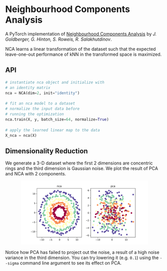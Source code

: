 # Neighbourhood Components Analysis

A PyTorch implementation of [Neighbourhood Components Analysis](https://www.cs.toronto.edu/~hinton/absps/nca.pdf) by *J. Goldberger, G. Hinton, S. Roweis, R. Salakhutdinov*.

NCA learns a linear transformation of the dataset such that the expected leave-one-out performance of kNN in the transformed space is maximized.

## API

```python
# instantiate nca object and initialize with
# an identity matrix
nca = NCA(dim=2, init="identity")

# fit an nca model to a dataset
# normalize the input data before
# running the optimization
nca.train(X, y, batch_size=64, normalize=True)

# apply the learned linear map to the data
X_nca = nca(X)
```

## Dimensionality Reduction

We generate a 3-D dataset where the first 2 dimensions are concentric rings and the third dimension is Gaussian noise. We plot the result of PCA and NCA with 2 components.

<p align="center">
 <img src="./assets/res.png" width="80%">
</p>

Notice how PCA has failed to project out the noise, a result of a high noise variance in the third dimension. You can try lowering it (e.g. `0.1`) using the `--sigma` command line argument to see its effect on PCA.
